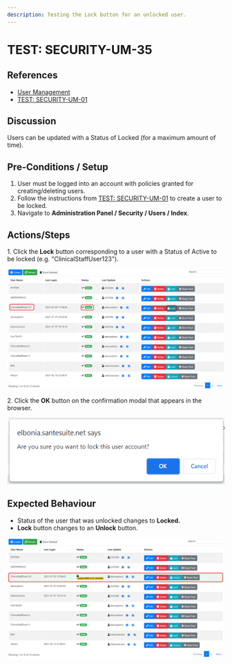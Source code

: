 ```yaml
---
description: Testing the Lock button for an unlocked user.
---
```


# TEST: SECURITY-UM-35

## References

* [User Management](broken-reference)
* [TEST: SECURITY-UM-01](test-security-um-01.md)&#x20;

## Discussion

Users can be updated with a Status of Locked (for a maximum amount of time).

## Pre-Conditions / Setup

1. User must be logged into an account with policies granted for creating/deleting users.
2. Follow the instructions from [TEST: SECURITY-UM-01](test-security-um-01.md) to create a user to be locked.
3. Navigate to **Administration Panel / Security / Users / Index**.

## Actions/Steps

1\.  Click the **Lock** button corresponding to a user with a Status of Active to be locked (e.g. "ClinicalStaffUser123").

![](<../../../../../../../.gitbook/assets/image (322).png>)

2\. Click the **OK** button on the confirmation modal that appears in the browser.

![](<../../../../../../../.gitbook/assets/image (323).png>)

## Expected Behaviour

* Status of the user that was unlocked changes to **Locked.**
* **Lock** button changes to an **Unlock** button.

![](<../../../../../../../.gitbook/assets/image (324).png>)
